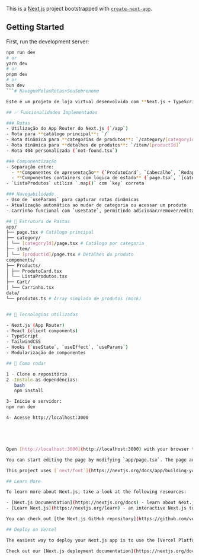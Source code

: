 This is a [Next.js](https://nextjs.org) project bootstrapped with [`create-next-app`](https://nextjs.org/docs/app/api-reference/cli/create-next-app).

## Getting Started

First, run the development server:

```bash
npm run dev
# or
yarn dev
# or
pnpm dev
# or
bun dev
```# NaveguePelasRotas+SeuSobrenome

Este é um projeto de loja virtual desenvolvido com **Next.js + TypeScript + TailwindCSS**, como parte da entrega do curso.

## ✅ Funcionalidades Implementadas

### Rotas
- Utilização do App Router do Next.js (`/app`)
- Rota para **catálogo principal**: `/`
- Rota dinâmica para **categorias de produtos**: `/category/[categoryId]`
- Rota dinâmica para **detalhes de produtos**: `/item/[productId]`
- Rota 404 personalizada (`not-found.tsx`)

### Componentização
- Separação entre:
  - **Componentes de apresentação** (`ProdutoCard`, `Cabecalho`, `Rodape`, etc.)
  - **Componentes containers com lógica de estado** (`page.tsx`, `[categoryId]/page.tsx`, `[productId]/page.tsx`)
- `ListaProdutos` utiliza `.map()` com `key` correta

### Navegabilidade
- Uso de `useParams` para capturar rotas dinâmicas
- Atualização automática ao mudar de categoria ou acessar um produto
- Carrinho funcional com `useState`, permitindo adicionar/remover/editar quantidades

## 📁 Estrutura de Pastas
app/
├── page.tsx # Catálogo principal
├── category/
│ └── [categoryId]/page.tsx # Catálogo por categoria
├── item/
│ └── [productId]/page.tsx # Detalhes do produto
components/
├── Products/
│ ├── ProdutoCard.tsx
│ └── ListaProdutos.tsx
├── Cart/
│ └── Carrinho.tsx
data/
└── produtos.ts # Array simulado de produtos (mock)


## 🔧 Tecnologias utilizadas

- Next.js (App Router)
- React (client components)
- TypeScript
- TailwindCSS
- Hooks (`useState`, `useEffect`, `useParams`)
- Modularização de componentes

## 🚀 Como rodar

1 - Clone o repositório
2 -Instale as dependências:
   bash
   npm install

3- Inicie o servidor:
npm run dev

4- Acesse http://localhost:3000





Open [http://localhost:3000](http://localhost:3000) with your browser to see the result.

You can start editing the page by modifying `app/page.tsx`. The page auto-updates as you edit the file.

This project uses [`next/font`](https://nextjs.org/docs/app/building-your-application/optimizing/fonts) to automatically optimize and load [Geist](https://vercel.com/font), a new font family for Vercel.

## Learn More

To learn more about Next.js, take a look at the following resources:

- [Next.js Documentation](https://nextjs.org/docs) - learn about Next.js features and API.
- [Learn Next.js](https://nextjs.org/learn) - an interactive Next.js tutorial.

You can check out [the Next.js GitHub repository](https://github.com/vercel/next.js) - your feedback and contributions are welcome!

## Deploy on Vercel

The easiest way to deploy your Next.js app is to use the [Vercel Platform](https://vercel.com/new?utm_medium=default-template&filter=next.js&utm_source=create-next-app&utm_campaign=create-next-app-readme) from the creators of Next.js.

Check out our [Next.js deployment documentation](https://nextjs.org/docs/app/building-your-application/deploying) for more details.
